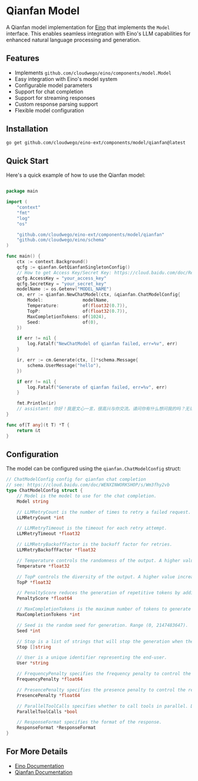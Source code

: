 # Qianfan Model

A Qianfan model implementation for [Eino](https://github.com/cloudwego/eino) that implements the `Model` interface. This enables seamless integration with Eino's LLM capabilities for enhanced natural language processing and generation.

## Features

- Implements `github.com/cloudwego/eino/components/model.Model`
- Easy integration with Eino's model system
- Configurable model parameters
- Support for chat completion
- Support for streaming responses
- Custom response parsing support
- Flexible model configuration

## Installation

```bash
go get github.com/cloudwego/eino-ext/components/model/qianfan@latest
```

## Quick Start

Here's a quick example of how to use the Qianfan model:


```go

package main

import (
	"context"
	"fmt"
	"log"
	"os"

	"github.com/cloudwego/eino-ext/components/model/qianfan"
	"github.com/cloudwego/eino/schema"
)

func main() {
	ctx := context.Background()
	qcfg := qianfan.GetQianfanSingletonConfig()
	// How to get Access Key/Secret Key: https://cloud.baidu.com/doc/Reference/s/9jwvz2egb
	qcfg.AccessKey = "your_access_key"
	qcfg.SecretKey = "your_secret_key"
	modelName := os.Getenv("MODEL_NAME")
	cm, err := qianfan.NewChatModel(ctx, &qianfan.ChatModelConfig{
		Model:               modelName,
		Temperature:         of(float32(0.7)),
		TopP:                of(float32(0.7)),
		MaxCompletionTokens: of(1024),
		Seed:                of(0),
	})

	if err != nil {
		log.Fatalf("NewChatModel of qianfan failed, err=%v", err)
	}

	ir, err := cm.Generate(ctx, []*schema.Message{
		schema.UserMessage("hello"),
	})

	if err != nil {
		log.Fatalf("Generate of qianfan failed, err=%v", err)
	}

	fmt.Println(ir)
	// assistant: 你好！我是文心一言，很高兴与你交流。请问你有什么想问我的吗？无论是关于知识、创作还是其他任何问题，我都会尽力回答你。
}

func of[T any](t T) *T {
	return &t
}
```

## Configuration

The model can be configured using the `qianfan.ChatModelConfig` struct:


```go
// ChatModelConfig config for qianfan chat completion
// see: https://cloud.baidu.com/doc/WENXINWORKSHOP/s/Wm3fhy2vb
type ChatModelConfig struct {
	// Model is the model to use for the chat completion.
	Model string

	// LLMRetryCount is the number of times to retry a failed request.
	LLMRetryCount *int

	// LLMRetryTimeout is the timeout for each retry attempt.
	LLMRetryTimeout *float32

	// LLMRetryBackoffFactor is the backoff factor for retries.
	LLMRetryBackoffFactor *float32

	// Temperature controls the randomness of the output. A higher value makes the output more random, while a lower value makes it more focused and deterministic. Default is 0.95, range (0, 1.0].
	Temperature *float32

	// TopP controls the diversity of the output. A higher value increases the diversity of the generated text. Default is 0.7, range [0, 1.0].
	TopP *float32

	// PenaltyScore reduces the generation of repetitive tokens by adding a penalty. A higher value means a larger penalty. Range: [1.0, 2.0].
	PenaltyScore *float64

	// MaxCompletionTokens is the maximum number of tokens to generate in the completion. Range [2, 2048].
	MaxCompletionTokens *int

	// Seed is the random seed for generation. Range (0, 2147483647).
	Seed *int

	// Stop is a list of strings that will stop the generation when the model generates a token that is a suffix of one of the strings.
	Stop []string

	// User is a unique identifier representing the end-user.
	User *string

	// FrequencyPenalty specifies the frequency penalty to control the repetition of generated text. Range [-2.0, 2.0].
	FrequencyPenalty *float64

	// PresencePenalty specifies the presence penalty to control the repetition of generated text. Range [-2.0, 2.0].
	PresencePenalty *float64

	// ParallelToolCalls specifies whether to call tools in parallel. Defaults to true.
	ParallelToolCalls *bool

	// ResponseFormat specifies the format of the response.
	ResponseFormat *ResponseFormat
}

```







## For More Details

- [Eino Documentation](https://github.com/cloudwego/eino)
- [Qianfan Documentation](https://cloud.baidu.com/doc/qianfan-api/s/rm7u7qdiq)
